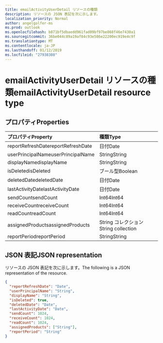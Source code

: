 ```yaml
---
title: emailActivityUserDetail リソースの種類
description: リソースの JSON 表記を次に示します。
localization_priority: Normal
author: angelgolfer-ms
ms.prod: outlook
ms.openlocfilehash: b871bf5dbaedd961fad09bf97be868f46e7430a1
ms.sourcegitcommit: 36be044c89a19af84c93e586e22200ec919e4c9f
ms.translationtype: MT
ms.contentlocale: ja-JP
ms.lasthandoff: 01/12/2019
ms.locfileid: "27938308"
---
```

# <a name="emailactivityuserdetail-resource-type"></a><span data-ttu-id="03964-103">emailActivityUserDetail リソースの種類</span><span class="sxs-lookup"><span data-stu-id="03964-103">emailActivityUserDetail resource type</span></span>

## <a name="properties"></a><span data-ttu-id="03964-104">プロパティ</span><span class="sxs-lookup"><span data-stu-id="03964-104">Properties</span></span>

| <span data-ttu-id="03964-105">プロパティ</span><span class="sxs-lookup"><span data-stu-id="03964-105">Property</span></span>          | <span data-ttu-id="03964-106">種類</span><span class="sxs-lookup"><span data-stu-id="03964-106">Type</span></span>              |
| :---------------- | :---------------- |
| <span data-ttu-id="03964-107">reportRefreshDate</span><span class="sxs-lookup"><span data-stu-id="03964-107">reportRefreshDate</span></span> | <span data-ttu-id="03964-108">日付</span><span class="sxs-lookup"><span data-stu-id="03964-108">Date</span></span>              |
| <span data-ttu-id="03964-109">userPrincipalName</span><span class="sxs-lookup"><span data-stu-id="03964-109">userPrincipalName</span></span> | <span data-ttu-id="03964-110">String</span><span class="sxs-lookup"><span data-stu-id="03964-110">String</span></span>            |
| <span data-ttu-id="03964-111">displayName</span><span class="sxs-lookup"><span data-stu-id="03964-111">displayName</span></span>       | <span data-ttu-id="03964-112">String</span><span class="sxs-lookup"><span data-stu-id="03964-112">String</span></span>            |
| <span data-ttu-id="03964-113">isDeleted</span><span class="sxs-lookup"><span data-stu-id="03964-113">isDeleted</span></span>         | <span data-ttu-id="03964-114">ブール型</span><span class="sxs-lookup"><span data-stu-id="03964-114">Boolean</span></span>           |
| <span data-ttu-id="03964-115">deletedDate</span><span class="sxs-lookup"><span data-stu-id="03964-115">deletedDate</span></span>       | <span data-ttu-id="03964-116">日付</span><span class="sxs-lookup"><span data-stu-id="03964-116">Date</span></span>              |
| <span data-ttu-id="03964-117">lastActivityDate</span><span class="sxs-lookup"><span data-stu-id="03964-117">lastActivityDate</span></span>  | <span data-ttu-id="03964-118">日付</span><span class="sxs-lookup"><span data-stu-id="03964-118">Date</span></span>              |
| <span data-ttu-id="03964-119">sendCount</span><span class="sxs-lookup"><span data-stu-id="03964-119">sendCount</span></span>         | <span data-ttu-id="03964-120">Int64</span><span class="sxs-lookup"><span data-stu-id="03964-120">Int64</span></span>             |
| <span data-ttu-id="03964-121">receiveCount</span><span class="sxs-lookup"><span data-stu-id="03964-121">receiveCount</span></span>      | <span data-ttu-id="03964-122">Int64</span><span class="sxs-lookup"><span data-stu-id="03964-122">Int64</span></span>             |
| <span data-ttu-id="03964-123">readCount</span><span class="sxs-lookup"><span data-stu-id="03964-123">readCount</span></span>         | <span data-ttu-id="03964-124">Int64</span><span class="sxs-lookup"><span data-stu-id="03964-124">Int64</span></span>             |
| <span data-ttu-id="03964-125">assignedProducts</span><span class="sxs-lookup"><span data-stu-id="03964-125">assignedProducts</span></span>  | <span data-ttu-id="03964-126">String コレクション</span><span class="sxs-lookup"><span data-stu-id="03964-126">String collection</span></span> |
| <span data-ttu-id="03964-127">reportPeriod</span><span class="sxs-lookup"><span data-stu-id="03964-127">reportPeriod</span></span>      | <span data-ttu-id="03964-128">String</span><span class="sxs-lookup"><span data-stu-id="03964-128">String</span></span>            |

## <a name="json-representation"></a><span data-ttu-id="03964-129">JSON 表記</span><span class="sxs-lookup"><span data-stu-id="03964-129">JSON representation</span></span>

<span data-ttu-id="03964-130">リソースの JSON 表記を次に示します。</span><span class="sxs-lookup"><span data-stu-id="03964-130">The following is a JSON representation of the resource.</span></span>

<!-- {
  "blockType": "resource",
  "@odata.type": "microsoft.graph.emailActivityUserDetail"
} -->

```json
{
  "reportRefreshDate": "Date", 
  "userPrincipalName": "String", 
  "displayName": "String", 
  "isDeleted": true, 
  "deletedDate": "Date", 
  "lastActivityDate": "Date", 
  "sendCount": 1024, 
  "receiveCount": 1024, 
  "readCount": 1024, 
  "assignedProducts": ["String"], 
  "reportPeriod": "String"
}
```
